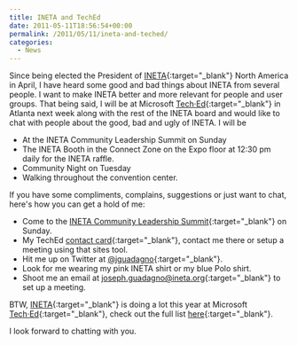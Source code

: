 ```yaml
---
title: INETA and TechEd
date: 2011-05-11T18:56:54+00:00
permalink: /2011/05/11/ineta-and-teched/
categories:
  - News
---
```

Since being elected the President of [INETA](http://www.ineta.org){:target="_blank"} North America in April, I have heard some good and bad things about INETA from several people.  I want to make INETA better and more relevant for people and user groups. That being said, I will be at Microsoft [Tech·Ed](http://northamerica.msteched.com){:target="_blank"} in Atlanta next week along with the rest of the INETA board and would like to chat with people about the good, bad and ugly of INETA.  I will be

* At the INETA Community Leadership Summit on Sunday
* The INETA Booth in the Connect Zone on the Expo floor at 12:30 pm daily for the INETA raffle. 
* Community Night on Tuesday
* Walking throughout the convention center.

If you have some compliments, complains, suggestions or just want to chat, here's how you can get a hold of me:

* Come to the [INETA Community Leadership Summit](http://inetateched2011.eventbrite.com/){:target="_blank"} on Sunday.
* My TechEd [contact card](http://northamerica.msteched.com/Directory/Details/a6434085-9918-4201-849e-8e6b2ad89337?fbid=R0PcL7ZnU9F){:target="_blank"}, contact me there or setup a meeting using that sites tool.
* Hit me up on Twitter at [@jguadagno](http://twitter.com/jguadagno){:target="_blank"}.
* Look for me wearing my pink INETA shirt or my blue Polo shirt.
* Shoot me an email at [joseph.guadagno@ineta.org](mailto:joseph.guadagno@ineta.org){:target="_blank"} to set up a meeting.

BTW, [INETA](http://www.ineta.org){:target="_blank"} is doing a lot this year at Microsoft [Tech·Ed](http://northamerica.msteched.com){:target="_blank"}, check out the full list [here](http://blog.ineta.org/post/INETA-at-Teche280a2Ed-2011.aspx){:target="_blank"}.

I look forward to chatting with you.
